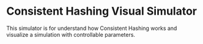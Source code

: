# Consistent Hashing Visual Simulator
This simulator is for understand how Consistent Hashing works and visualize a simulation with controllable parameters.
